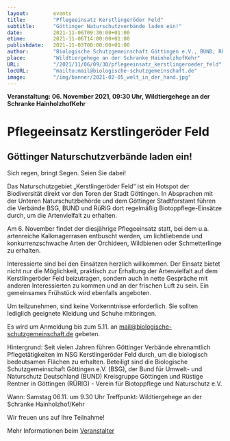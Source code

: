 ```yaml
---
layout:        events
title:         "Pflegeeinsatz Kerstlingeröder Feld"
subtitle:      "Göttinger Naturschutzverbände laden ein!"
date:          2021-11-06T09:30:00+01:00
etime:         2021-11-06T14:00:00+01:00
publishdate:   2021-11-03T00:00:00+01:00
author:        "Biologische Schutzgemeinschaft Göttingen e.V., BUND, RÜRIG"
place:         "Wildtiergehege an der Schranke HainholzhofKehr"
URL:           "/2021/11/06/09/30/pflegeeinsatz_kerstlingeroeder_feld"
locURL:        "mailto:mail@biologische-schutzgemeinschaft.de"
image:         "/img/banner/2021-02-05_welt_in_der_hand.jpg"
---
```


**Veranstaltung: 06. November 2021, 09:30 Uhr, Wildtiergehege an der Schranke HainholzhofKehr**

Pflegeeinsatz Kerstlingeröder Feld
===========

Göttinger Naturschutzverbände laden ein!
-----------
Sich regen, bringt Segen. Seien Sie dabei!

Das Naturschutzgebiet „Kerstlingeröder Feld“ ist ein Hotspot der Biodiversität direkt vor den Toren der Stadt Göttingen. In Absprachen mit der Unteren Naturschutzbehörde und dem Göttinger Stadtforstamt führen die Verbände BSG, BUND und RüRiG dort regelmäßig Biotoppflege-Einsätze durch, um die Artenvielfalt zu erhalten.

Am 6. November findet der diesjährige Pflegeeinsatz statt, bei dem u.a. artenreiche Kalkmagerrasen entbuscht werden, um lichtliebende und konkurrenzschwache Arten der Orchideen, Wildbienen oder Schmetterlinge zu erhalten.

Interessierte sind bei den Einsätzen herzlich willkommen. Der Einsatz bietet nicht nur die Möglichkeit, praktisch zur Erhaltung der Artenvielfalt auf dem Kerstlingeröder Feld beizutragen, sondern auch in nette Gespräche mit anderen Interessierten zu kommen und an der frischen Luft zu sein. Ein gemeinsames Frühstück wird ebenfalls angeboten.

Um teilzunehmen, sind keine Vorkenntnisse erforderlich. Sie sollten lediglich geeignete Kleidung und Schuhe mitbringen.

Es wird um Anmeldung bis zum 5.11. an mail@biologische-schutzgemeinschaft.de gebeten.

Hintergrund:
Seit vielen Jahren führen Göttinger Verbände ehrenamtlich Pflegetätigkeiten im NSG Kerstlingeröder Feld durch, um die biologisch bedeutsamen Flächen zu erhalten.
Beteiligt sind die Biologische Schutzgemeinschaft Göttingen e.V. (BSG), der Bund für Umwelt- und Naturschutz Deutschland (BUND) Kreisgruppe Göttingen und Rüstige Rentner in Göttingen (RÜRIG) - Verein für Biotoppflege und Naturschutz e.V.


Wann: Samstag 06.11. um 9.30 Uhr
Treffpunkt: Wildtiergehege an der Schranke Hainholzhof/Kehr


Wir freuen uns auf Ihre Teilnahme!

Mehr Informationen beim [Veranstalter](mailto:mail@biologische-schutzgemeinschaft.de)
